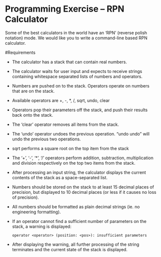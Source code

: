 # Programming Exercise – RPN Calculator
Some of the best calculators in the world have an ‘RPN’ (reverse polish notation) mode.
We would like you to write a command-line based RPN calculator.


#Requirements
	
- The calculator has a stack that can contain real numbers.
- The calculator waits for user input and expects to receive strings containing whitespace separated lists of numbers and operators.
- Numbers are pushed on to the stack. Operators operate on numbers that are on the stack.
- Available operators are +, -, *, /, sqrt, undo, clear
- Operators pop their parameters off the stack, and push their results back onto the stack.
- The ‘clear’ operator removes all items from the stack.
- The ‘undo’ operator undoes the previous operation. “undo undo” will undo the previous two operations.
- sqrt performs a square root on the top item from the stack
- The ‘+’, ‘-’, ‘*’, ‘/’ operators perform addition, subtraction, multiplication and division respectively on the top two items from the stack.
- After processing an input string, the calculator displays the current contents of the stack as a space-separated list.
- Numbers should be stored on the stack to at least 15 decimal places of precision, but displayed to 10 decimal places (or less if it causes no loss of precision).
- All numbers should be formatted as plain decimal strings (ie. no engineering formatting).
- If an operator cannot find a sufficient number of parameters on the stack, a warning is displayed:
   
    ```operator <operator> (position: <pos>): insufficient parameters```
    
- After displaying the warning, all further processing of the string terminates and the current state of the stack is displayed.

